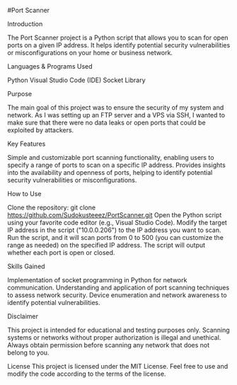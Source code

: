#Port Scanner

Introduction

The Port Scanner project is a Python script that allows you to scan for open ports on a given IP address. It helps identify potential security vulnerabilities or misconfigurations on your home or business network.

Languages & Programs Used

Python
Visual Studio Code (IDE)
Socket Library

Purpose

The main goal of this project was to ensure the security of my system and network. As I was setting up an FTP server and a VPS via SSH, I wanted to make sure that there were no data leaks or open ports that could be exploited by attackers.

Key Features

Simple and customizable port scanning functionality, enabling users to specify a range of ports to scan on a specific IP address.
Provides insights into the availability and openness of ports, helping to identify potential security vulnerabilities or misconfigurations.

How to Use

Clone the repository: git clone https://github.com/Sudokusteeez/PortScanner.git
Open the Python script using your favorite code editor (e.g., Visual Studio Code).
Modify the target IP address in the script ("10.0.0.206") to the IP address you want to scan.
Run the script, and it will scan ports from 0 to 500 (you can customize the range as needed) on the specified IP address.
The script will output whether each port is open or closed.

Skills Gained

Implementation of socket programming in Python for network communication.
Understanding and application of port scanning techniques to assess network security.
Device enumeration and network awareness to identify potential vulnerabilities.

Disclaimer

This project is intended for educational and testing purposes only. Scanning systems or networks without proper authorization is illegal and unethical. Always obtain permission before scanning any network that does not belong to you.

License
This project is licensed under the MIT License. Feel free to use and modify the code according to the terms of the license.
